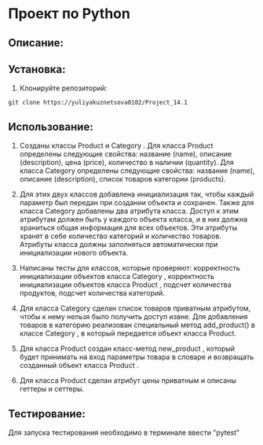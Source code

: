 # Проект по Python

## Описание:


## Установка:

1. Клонируйте репозиторий:
```
git clone https://yuliyakuznetsova0102/Project_14.1
```

## Использование:

1. Созданы классы Product и Category .
Для класса Product определены следующие свойства:
название (name), описание (description), цена (price), количество в наличии (quantity).
Для класса Category определены следующие свойства:
название (name), описание (description), список товаров категории (products).
2. Для этих двух классов добавлена инициализация так, чтобы каждый параметр был передан при создании объекта и сохранен.
Также для класса Category добавлены два атрибута класса. Доступ к этим атрибутам должен быть у каждого объекта класса, и в них должна храниться общая информация для всех объектов. Эти атрибуты хранят в себе количество категорий и количество товаров.
Атрибуты класса должны заполняться автоматически при инициализации нового объекта.

3. Написаны тесты для классов, которые проверяют:
корректность инициализации объектов класса Category , корректность инициализации объектов класса Product , подсчет количества продуктов, подсчет количества категорий.

4. Для класса Category сделан список товаров приватным атрибутом, чтобы к нему нельзя было получить доступ извне. 
Для добавления товаров в категорию реализован специальный метод add_product() в классе Category , в который передается объект класса Product.

5. Для класса Product создан класс-метод new_product , который будет принимать на вход параметры товара в словаре и возвращать созданный объект класса Product .

6. Для класса Product сделан атрибут цены приватным и описаны геттеры и сеттеры. 

## Тестирование:

Для запуска тестирования необходимо в терминале ввести "pytest"